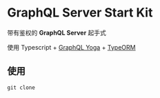 # GraphQL Server Start Kit

带有鉴权的 **GraphQL Server** 起手式

使用 Typescript + [GraphQL Yoga](https://github.com/prismagraphql/graphql-yoga) + [TypeORM](http://typeorm.io)

## 使用

```shell
git clone 
```

